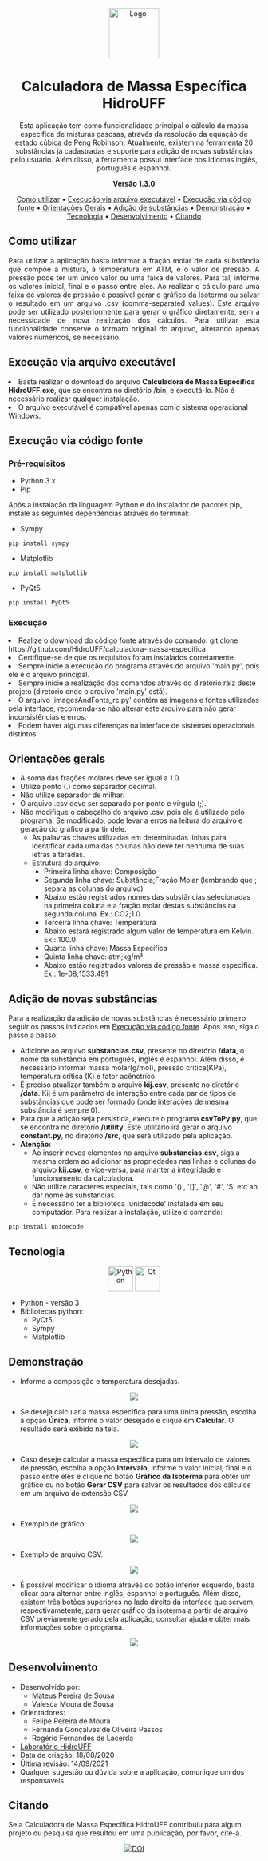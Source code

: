 <div align='center'>
  <img align="center" alt="Logo" height="100" width="100" src="https://raw.githubusercontent.com/HidroUFF/calculadora-massa-especifica/main/assets/icon.ico">
</div>  

<h1 align="center">Calculadora de Massa Específica HidroUFF</h1>

<p align="center">
  Esta aplicação tem como funcionalidade principal o cálculo da massa especifica de misturas gasosas, através da resolução da equação de estado cúbica de Peng Robinson. Atualmente, existem na ferramenta 20 substâncias já cadastradas e suporte para adição de novas substâncias pelo usuário. Além disso, a ferramenta possui interface nos idiomas inglês, português e espanhol.
</p> 

<p align="center"><strong>Versão 1.3.0</strong></p>

<p align="center">
 <a href="#use">Como utilizar</a> •
 <a href="#exe">Execução via arquivo executável</a> •
 <a href="#code">Execução via código fonte</a> •
 <a href="#guidelines">Orientações Gerais</a> • 
 <a href="#add">Adição de substâncias</a> • 
 <a href="#demonstration">Demonstração</a> • 
 <a href="#technologies">Tecnologia</a> •
 <a href="#author">Desenvolvimento</a> • 
 <a href="#quoting">Citando</a>
</p>

<h2 id="use" align="justify">Como utilizar</h2>
<p align="justify">
  Para utilizar a aplicação basta informar a fração molar de cada substância que compõe a mistura, a temperatura em ATM, e o valor de pressão. A pressão pode ter um único valor ou uma faixa de valores. Para tal, informe os valores inicial, final e o passo entre eles. Ao realizar o cálculo para uma faixa de valores de pressão é possível gerar o gráfico da Isoterma ou salvar o resultado em um arquivo .csv (comma-separated values). Este arquivo pode ser utilizado posteriormente para gerar o gráfico diretamente, sem a necessidade de nova realização dos cálculos. Para utilizar esta funcionalidade conserve o formato original do arquivo, alterando apenas valores numéricos, se necessário.
</p> 

<h2 id="exe" align="justify">Execução via arquivo executável</h2>
<p align="justify">
  <li>
    Basta realizar o download do arquivo <strong>Calculadora de Massa Específica HidroUFF.exe</strong>, que se encontra no diretório /bin, e executá-lo. Não é necessário realizar qualquer instalação. 
  </li>
  <li>
    O arquivo executável é compatível apenas com o sistema operacional Windows. 
  </li>
</p> 

<h2 id="code" align="justify">Execução via código fonte</h2>
<h3 align="justify">Pré-requisitos</h3>

* Python 3.x
* Pip

Após a instalação da linguagem Python e do instalador de pacotes pip, instale as seguintes dependências através do terminal:
* Sympy

```
pip install sympy
```

* Matplotlib

```
pip install matplotlib
```

* PyQt5

```
pip install PyQt5
```
<h3 align="justify">Execução</h3>
<p align="justify">
  <li>
    Realize o download do código fonte através do comando: git clone https://github.com/HidroUFF/calculadora-massa-especifica
  </li>
  <li>
    Certifique-se de que os requisitos foram instalados corretamente. 
  </li>
  <li>
    Sempre inicie a execução do programa através do arquivo 'main.py', pois ele é o arquivo principal.
  </li>
  <li>
    Sempre inicie a realização dos comandos através do diretório raiz deste projeto (diretório onde o arquivo 'main.py' está).
  </li>
  <li>
    O arquivo 'imagesAndFonts_rc.py' contém as imagens e fontes utilizadas pela interface, recomenda-se não alterar este arquivo para não gerar inconsistências e erros.
  </li>
  <li>
    Podem haver algumas diferenças na interface de sistemas operacionais distintos. 
  </li>
</p> 


<h2 id="guidelines" align="justify">Orientações gerais</h2>

* A soma das frações molares deve ser igual a 1.0.
* Utilize ponto (.) como separador decimal.
* Não utilize separador de milhar.
* O arquivo .csv deve ser separado por ponto e vírgula (;).
* Não modifique o cabeçalho do arquivo .csv, pois ele é utilizado pelo programa. Se modificado, pode levar a erros na leitura do arquivo e geração do gráfico a partir dele.
    * As palavras chaves utilizadas em determinadas linhas para identificar cada uma das colunas não deve ter nenhuma de suas letras alteradas.
    * Estrutura do arquivo: 
        * Primeira linha chave: Composição
        * Segunda linha chave: Substância;Fração Molar (lembrando que ; separa as colunas do arquivo)
        * Abaixo estão registrados nomes das substâncias selecionadas na primeira coluna e a fração molar destas substâncias na segunda coluna. Ex.: CO2;1.0
        * Terceira linha chave: Temperatura
        * Abaixo estará registrado algum valor de temperatura em Kelvin. Ex.: 100.0
        * Quarta linha chave: Massa Específica
        * Quinta linha chave: atm;kg/m³
        * Abaixo estão registrados valores de pressão e massa específica. Ex.: 1e-08;1533.491


<h2 id="add" align="justify">Adição de novas substâncias</h2>
Para a realização da adição de novas substâncias é necessário primeiro seguir os passos indicados em <a href="#code">Execução via código fonte</a>. Após isso, siga o passo a passo: 

* Adicione ao arquivo **substancias.csv**, presente no diretório **/data**, o nome da substância em português, inglês e espanhol. Além disso, é necessário informar massa molar(g/mol), pressão crítica(KPa), temperatura crítica (K) e fator acênctrico.
* É preciso atualizar também o arquivo **kij.csv**, presente no diretório **/data**. Kij é um parâmetro de interação entre cada par de tipos de substâncias que pode ser formado (onde interações de mesma substância é sempre 0).
* Para que a adição seja persistida, execute o programa **csvToPy.py**, que se encontra no diretório **/utility**. Este utilitário irá gerar o arquivo **constant.py**, no diretório **/src**, que será utilizado pela aplicação.
* **Atenção:**
    * Ao inserir novos elementos no arquivo **substancias.csv**, siga a mesma ordem ao adicionar as propriedades nas linhas e colunas do arquivo **kij.csv**, e vice-versa, para manter a integridade e funcionamento da calculadora.
    * Não utilize caracteres especiais, tais como '()', '[]', '@', '#', '$' etc ao dar nome às substancias.
    * É necessário ter a biblioteca 'unidecode' instalada em seu computador. Para realizar a instalação, utilize o comando: 
 
 ```
 pip install unidecode
 ``` 
 
<h2 id="technologies" align="justify">Tecnologia</h2>
<div align="center">
  <img align="center" alt="Python" height="50" width="50" src="https://raw.githubusercontent.com/devicons/devicon/master/icons/python/python-original.svg">
  <img align="center" alt="Qt" height="50" width="50" src="https://github.com/devicons/devicon/blob/master/icons/qt/qt-original.svg">
 </div>

* Python - versão 3
* Bibliotecas python:
  * PyQt5
  * Sympy
  * Matplotlib
  

<h2 id="demonstration" align="justify">Demonstração</h2>

* Informe a composição e temperatura desejadas.
<div align="center">
  <img align="center" src="https://raw.githubusercontent.com/HidroUFF/calculadora-massa-especifica/main/assets/input.PNG">
</div>

* Se deseja calcular a massa específica para uma única pressão, escolha a opção **Única**, informe o valor desejado e clique em **Calcular**. O resultado será exibido na tela.
<div align="center">
  <img align="center" src="https://raw.githubusercontent.com/HidroUFF/calculadora-massa-especifica/main/assets/single.PNG">
</div>

* Caso deseje calcular a massa específica para um intervalo de valores de pressão, escolha a opção **Intervalo**, informe o valor inicial, final e o passo entre eles e clique no botão **Gráfico da Isoterma** para obter um gráfico ou no botão **Gerar CSV** para salvar os resultados dos cálculos em um arquivo de extensão CSV.
<div align="center">
  <img align="center" src="https://raw.githubusercontent.com/HidroUFF/calculadora-massa-especifica/main/assets/range.PNG">
</div>

* Exemplo de gráfico.
<div align="center">
  <img align="center" src="https://raw.githubusercontent.com/HidroUFF/calculadora-massa-especifica/main/assets/isothermGraph.PNG">
</div>

* Exemplo de arquivo CSV.
<div align="center">
  <img align="center" src="https://raw.githubusercontent.com/HidroUFF/calculadora-massa-especifica/main/assets/csv.PNG">
</div>

* É possível modificar o idioma através do botão inferior esquerdo, basta clicar para alternar entre inglês, espanhol e português. Além disso, existem três botões superiores no lado direito da interface que servem, respectivametente, para gerar gráfico da isoterma a partir de arquivo CSV previamente gerado pela aplicação, consultar ajuda e obter mais informações sobre o programa.
<div align="center">
  <img align="center" src="https://raw.githubusercontent.com/HidroUFF/calculadora-massa-especifica/main/assets/menu.PNG">
</div>

<h2 id="author" align="justify">Desenvolvimento</h2>

* Desenvolvido por:
    * Mateus Pereira de Sousa 
    * Valesca Moura de Sousa
* Orientadores:
    * Felipe Pereira de Moura
    * Fernanda Gonçalves de Oliveira Passos
    * Rogério Fernandes de Lacerda
* <a href="http://hidrouff.sites.uff.br/">Laboratório HidroUFF</a>
* Data de criação: 18/08/2020
* Última revisão: 14/09/2021
* Qualquer sugestão ou dúvida sobre a aplicação, comunique um dos responsáveis.


<h2 id="quoting" align="justify">Citando</h2>
Se a Calculadora de Massa Específica HidroUFF contribuiu para algum projeto ou pesquisa que resultou em uma publicação, por favor, cite-a.

<div align="center"> 
  
  [![DOI](https://zenodo.org/badge/322632859.svg)](https://zenodo.org/badge/latestdoi/322632859)
  
</div>
